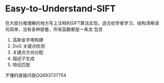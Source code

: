 # Easy-to-Understand-SIFT
在大部分难理解的地方写上注释的SIFT算法实现，适合初学者学习，结构清晰语句简单，没有各种嵌套，所有函数都是一条龙
包含
1. 高斯金字塔构建
2. DoG 关键点检测
3. 关键点方向分配
4. 描述子生成
5. 特征匹配

不懂的直接问我QQ693737754
